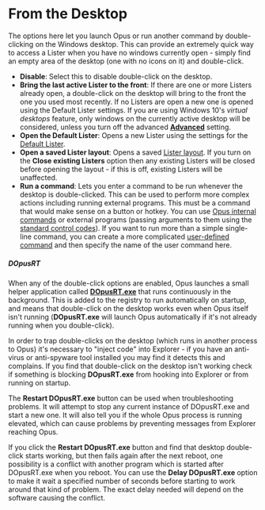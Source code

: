 # From the Desktop

The options here let you launch Opus or run another command by double-clicking on the Windows desktop. This can provide an extremely quick way to access a Lister when you have no windows currently open - simply find an empty area of the desktop (one with no icons on it) and double-click.

- **Disable**: Select this to disable double-click on the desktop.
- **Bring the last active Lister to the front**: If there are one or more Listers already open, a double-click on the desktop will bring to the front the one you used most recently. If no Listers are open a new one is opened using the Default Lister settings. If you are using Windows 10's *virtual desktops* feature, only windows on the currently active desktop will be considered, unless you turn off the advanced **[Advanced](../miscellaneous/advanced_options.md)** setting.
- **Open the Default Lister**: Opens a new Lister using the settings for the [Default Lister](/Manual/basic_concepts/the_lister/the_default_lister.md).
- **Open a saved Lister layout**: Opens a saved [Lister layout](/Manual/basic_concepts/the_lister/layouts/RAEDME.md). If you turn on the **Close existing Listers** option then any existing Listers will be closed before opening the layout - if this is off, existing Listers will be unaffected.
- **Run a command**: Lets you enter a command to be run whenever the desktop is double-clicked. This can be used to perform more complex actions including running external programs. This must be a command that would make sense on a button or hotkey. You can use [Opus internal commands](/Manual/customize/creating_your_own_buttons/internal_command_arguments.md) or external programs (passing arguments to them using the [standard control codes](/Manual/customize/creating_your_own_buttons/passing_files_to_external_programs.md)). If you want to run more than a simple single-line command, you can create a more complicated [user-defined command](/Manual/customize/creating_your_own_buttons/user-defined_commands.md) and then specify the name of the user command here.

##### DOpusRT

When any of the double-click options are enabled, Opus launches a small helper application called **[DOpusRT.exe](/Manual/reference/dopusrt_reference/RAEDME.md)** that runs continuously in the background. This is added to the registry to run automatically on startup, and means that double-click on the desktop works even when Opus itself isn't running (**DOpusRT.exe** will launch Opus automatically if it's not already running when you double-click).

In order to trap double-clicks on the desktop (which runs in another process to Opus) it's necessary to "inject code" into Explorer - if you have an anti-virus or anti-spyware tool installed you may find it detects this and complains. If you find that double-click on the desktop isn't working check if something is blocking **DOpusRT.exe** from hooking into Explorer or from running on startup.

The **Restart DOpusRT.exe** button can be used when troubleshooting problems. It will attempt to stop any current instance of DOpusRT.exe and start a new one. It will also tell you if the whole Opus process is running elevated, which can cause problems by preventing messages from Explorer reaching Opus.

If you click the **Restart DOpusRT.exe** button and find that desktop double-click starts working, but then fails again after the next reboot, one possibility is a conflict with another program which is started after DOpusRT.exe when you reboot. You can use the **Delay DOpusRT.exe** option to make it wait a specified number of seconds before starting to work around that kind of problem. The exact delay needed will depend on the software causing the conflict.
